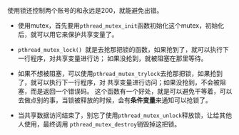 使用锁还控制两个账号的和永远是200，就能避免出错。

- 使用mutex，首先要用`pthread_mutex_init`函数初始化这个mutex，初始化后，就可以用它来保护共享变量了。

- `pthread_mutex_lock() `就是去抢那把锁的函数，如果抢到了，就可以执行下一行程序，对共享变量进行访； 如果没抢到，就被阻塞在那里等待。 

- 如果不想被阻塞，可以使用`pthread_mutex_trylock`去抢那把锁，如果抢到了，就可以执行下一行程序，对 共享变量进行访问；如果没抢到，不会被阻塞，而是返回一个错误码。 这个函数有一个好处，就是可以避免干等着，可以去做点别的事，当锁被释放的时候，会有**条件变量**来通知可以抢锁了。

- 当共享数据访问结束了，别忘了使用`pthread_mutex_unlock`释放锁，让给其他人使用，最终调用 `pthread_mutex_destroy`销毁掉这把锁。